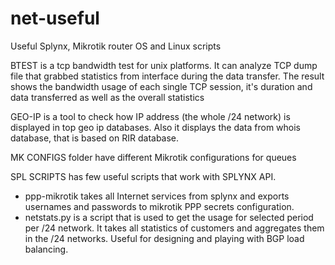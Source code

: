 # net-useful
Useful Splynx, Mikrotik router OS and Linux scripts

BTEST is a tcp bandwidth test for unix platforms. It can analyze TCP dump file that grabbed statistics from interface during the data transfer. 
The result shows the bandwidth usage of each single TCP session, it's duration and data transferred as well as the overall statistics

GEO-IP is a tool to check how IP address (the whole /24 network) is displayed in top geo ip databases. Also it displays the data from whois database, that is based on RIR database.

MK CONFIGS folder have different Mikrotik configurations for queues

SPL SCRIPTS has few useful scripts that work with SPLYNX API. 
- ppp-mikrotik takes all Internet services from splynx and exports usernames and passwords to mikrotik PPP secrets configuration. 
- netstats.py is a script that is used to get the usage for selected period per /24 network. It takes all statistics of customers and aggregates them in the /24 networks. Useful for designing and playing with BGP load balancing. 


